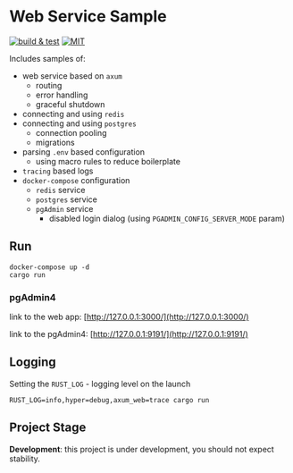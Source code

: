 # Web Service Sample

[![build & test](https://github.com/sheroz/axum-web/actions/workflows/ci.yml/badge.svg)](https://github.com/sheroz/axum-web/actions/workflows/ci.yml)
[![MIT](https://img.shields.io/github/license/sheroz/axum-web)](https://github.com/sheroz/axum-web/tree/main/LICENSE)

Includes samples of:

- web service based on `axum`
  - routing
  - error handling
  - graceful shutdown
- connecting and using `redis`
- connecting and using `postgres`
  - connection pooling
  - migrations
- parsing `.env` based configuration
  - using macro rules to reduce boilerplate
- `tracing` based logs
- `docker-compose` configuration
  - `redis` service
  - `postgres` service
  - `pgAdmin` service
    - disabled login dialog (using `PGADMIN_CONFIG_SERVER_MODE` param)

## Run

```text
docker-compose up -d
cargo run
```

### pgAdmin4

link to the web app: [http://127.0.0.1:3000/](http://127.0.0.1:3000/)

link to the pgAdmin4: [http://127.0.0.1:9191/](http://127.0.0.1:9191/)

## Logging

Setting the `RUST_LOG` - logging level on the launch

```text
RUST_LOG=info,hyper=debug,axum_web=trace cargo run
```

## Project Stage

**Development**: this project is under development, you should not expect stability.
